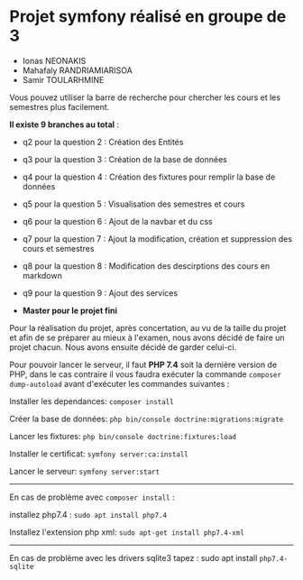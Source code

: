 # Projet symfony réalisé en groupe de 3 

- Ionas NEONAKIS
- Mahafaly RANDRIAMIARISOA
- Samir TOULARHMINE

Vous pouvez utiliser la barre de recherche pour chercher les cours et les semestres plus facilement.

__Il existe 9 branches au total__ : 
* q2 pour la question 2 : Création des Entités
* q3 pour la question 3 : Création de la base de données
* q4 pour la question 4 : Création des fixtures pour remplir la base de données
* q5 pour la question 5 : Visualisation des semestres et cours
* q6 pour la question 6 : Ajout de la navbar et du css

* q7 pour la question 7 : Ajout la modification, création et suppression des cours et semestres
* q8 pour la question 8 : Modification des descirptions des cours en markdown
* q9 pour la question 9 : Ajout des services
* **Master pour le projet fini**

Pour la réalisation du projet, après concertation, au vu de la taille du projet et afin de se préparer au mieux à l'examen, nous avons décidé de faire un projet chacun. Nous avons ensuite décidé de garder celui-ci.

Pour pouvoir lancer le serveur, il faut **PHP 7.4** soit la dernière version de PHP, dans le cas contraire il vous faudra exécuter la commande  ```composer dump-autoload``` avant d'exécuter les commandes suivantes :

Installer les dependances:
```composer install```

Créer la base de données:
```php bin/console doctrine:migrations:migrate```

Lancer les fixtures:
```php bin/console doctrine:fixtures:load```

Installer le certificat:
```symfony server:ca:install```

Lancer le serveur:
```symfony server:start```

---------------------------------------

En cas de problème avec ```composer install``` : 

installez php7.4 :
```sudo apt install php7.4```

Installez l'extension php xml:
```sudo apt-get install php7.4-xml```

---------------------------------------

En cas de problème avec les drivers sqlite3 tapez :
sudo apt install ```php7.4-sqlite```
